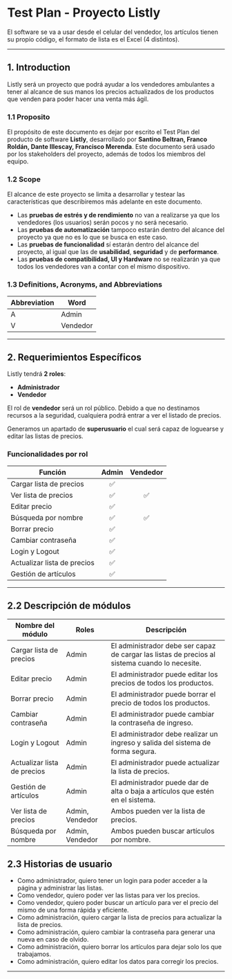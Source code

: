 # Test Plan - Proyecto Listly

El software se va a usar desde el celular del vendedor, los artículos tienen su propio código, el formato de lista es el Excel (4 distintos).

---

## 1. Introduction

Listly será un proyecto que podrá ayudar a los vendedores ambulantes a tener al alcance de sus manos los precios actualizados de los productos que venden para poder hacer una venta más ágil.

### 1.1 Proposito

El propósito de este documento es dejar por escrito el Test Plan del producto de software **Listly**, desarrollado por **Santino Beltran, Franco Roldán, Dante Illescay, Francisco Merenda**. Este documento será usado por los stakeholders del proyecto, además de todos los miembros del equipo.

### 1.2 Scope

El alcance de este proyecto se limita a desarrollar y testear las características que describiremos más adelante en este documento.

- Las **pruebas de estrés y de rendimiento** no van a realizarse ya que los vendedores (los usuarios) serán pocos y no será necesario.
- Las **pruebas de automatización** tampoco estarán dentro del alcance del proyecto ya que no es lo que se busca en este caso.
- Las **pruebas de funcionalidad** sí estarán dentro del alcance del proyecto, al igual que las de **usabilidad**, **seguridad** y de **performance**.
- Las **pruebas de compatibilidad, UI y Hardware** no se realizarán ya que todos los vendedores van a contar con el mismo dispositivo.

### 1.3 Definitions, Acronyms, and Abbreviations

| Abbreviation | Word     |
|--------------|----------|
| A            | Admin    |
| V            | Vendedor |

---

## 2. Requerimientos Específicos

Listly tendrá **2 roles**:

- **Administrador**
- **Vendedor**

El rol de **vendedor** será un rol público. Debido a que no destinamos recursos a la seguridad, cualquiera podrá entrar a ver el listado de precios.

Generamos un apartado de **superusuario** el cual será capaz de loguearse y editar las listas de precios.

### Funcionalidades por rol

| Función                    | Admin | Vendedor |
|----------------------------|:-----:|:--------:|
| Cargar lista de precios    |  ✅   |          |
| Ver lista de precios       |  ✅   |    ✅    |
| Editar precio              |  ✅   |          |
| Búsqueda por nombre        |  ✅   |    ✅    |
| Borrar precio              |  ✅   |          |
| Cambiar contraseña         |  ✅   |          |
| Login y Logout             |  ✅   |          |
| Actualizar lista de precios|  ✅   |          |
| Gestión de artículos       |  ✅   |          |

---

## 2.2 Descripción de módulos

| Nombre del módulo          | Roles  | Descripción |
|----------------------------|--------|-------------|
| Cargar lista de precios    | Admin  | El administrador debe ser capaz de cargar las listas de precios al sistema cuando lo necesite. |
| Editar precio              | Admin  | El administrador puede editar los precios de todos los productos. |
| Borrar precio              | Admin  | El administrador puede borrar el precio de todos los productos. |
| Cambiar contraseña         | Admin  | El administrador puede cambiar la contraseña de ingreso. |
| Login y Logout             | Admin  | El administrador debe realizar un ingreso y salida del sistema de forma segura. |
| Actualizar lista de precios| Admin  | El administrador puede actualizar la lista de precios. |
| Gestión de artículos       | Admin  | El administrador puede dar de alta o baja a artículos que estén en el sistema. |
| Ver lista de precios       | Admin, Vendedor | Ambos pueden ver la lista de precios. |
| Búsqueda por nombre        | Admin, Vendedor | Ambos pueden buscar artículos por nombre. |

## 2.3 Historias de usuario

* Como administrador, quiero tener un login para poder acceder a la página y administrar las listas.
* Como vendedor, quiero poder ver las listas para ver los precios.
* Como vendedor, quiero poder buscar un artículo para ver el precio del mismo de una forma rápida y eficiente.
* Como administración, quiero cargar la lista de precios para actualizar la lista de precios. 
* Como administración, quiero cambiar la contraseña para generar una nueva en caso de olvido.
* Como administración, quiero borrar los artículos para dejar solo los que trabajamos.
* Como administración, quiero editar los datos para corregir los precios.

---

